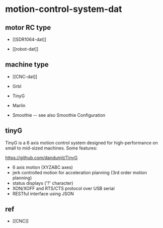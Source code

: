 
# motion-control-system-dat



## motor RC type 

- [[SDR1064-dat]] 

- [[robot-dat]]


## machine type 

- [[CNC-dat]]


- Grbl
- TinyG
- Marlin
- Smoothie -- see also Smoothie Configuration


## tinyG 

TinyG is a 6 axis motion control system designed for high-performance on small to mid-sized machines. Some features:

https://github.com/dandumit/TinyG

- 6 axis motion (XYZABC axes)
- jerk controlled motion for acceleration planning (3rd order motion planning)
- status displays ('?' character)
- XON/XOFF and RTS/CTS protocol over USB serial
- RESTful interface using JSON



## ref 

- [[CNC]]